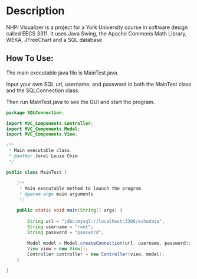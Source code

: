 # Description

NHPI Visualizer is a project for a York University course in software design called EECS 3311. It uses Java Swing, the Apache Commons Math Library, WEKA, JFreeChart and a SQL database.

## How To Use:

The main executable java file is MainTest.java. 

Input your own SQL url, username, and password in both the MainTest class and the SQLConnection class.

Then run MainTest.java to see the GUI and start the program.

```java
package SQLConnection;

import MVC_Components.Controller;
import MVC_Components.Model;
import MVC_Components.View;

/**
 * Main executable class.
 * @author Jorel Louie Chim
 */

public class MainTest {
	
	/**
	 * Main executable method to launch the program.
	 * @param args main arguments
	 */

	public static void main(String[] args) {
		
		String url = "jdbc:mysql://localhost:3306/echodata";
		String username = "root";
		String password = "password";
		
		Model model = Model.createConnection(url, username, password);
		View view = new View();
		Controller controller = new Controller(view, model);
	}

}
```
